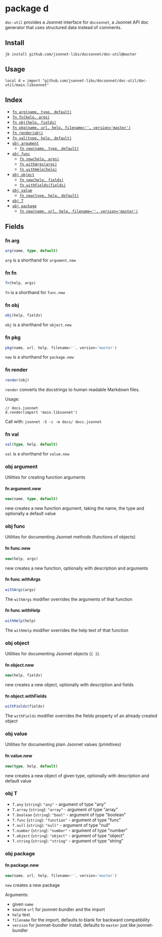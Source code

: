 # package d

`doc-util` provides a Jsonnet interface for `docsonnet`,
 a Jsonnet API doc generator that uses structured data instead of comments.


## Install

```
jb install github.com/jsonnet-libs/docsonnet/doc-util@master
```

## Usage

```jsonnet
local d = import "github.com/jsonnet-libs/docsonnet/doc-util/doc-util/main.libsonnet"
```

## Index

* [`fn arg(name, type, default)`](#fn-arg)
* [`fn fn(help, args)`](#fn-fn)
* [`fn obj(help, fields)`](#fn-obj)
* [`fn pkg(name, url, help, filename='', version='master')`](#fn-pkg)
* [`fn render(obj)`](#fn-render)
* [`fn val(type, help, default)`](#fn-val)
* [`obj argument`](#obj-argument)
  * [`fn new(name, type, default)`](#fn-argumentnew)
* [`obj func`](#obj-func)
  * [`fn new(help, args)`](#fn-funcnew)
  * [`fn withArgs(args)`](#fn-funcwithargs)
  * [`fn withHelp(help)`](#fn-funcwithhelp)
* [`obj object`](#obj-object)
  * [`fn new(help, fields)`](#fn-objectnew)
  * [`fn withFields(fields)`](#fn-objectwithfields)
* [`obj value`](#obj-value)
  * [`fn new(type, help, default)`](#fn-valuenew)
* [`obj T`](#obj-t)
* [`obj package`](#obj-package)
  * [`fn new(name, url, help, filename='', version='master')`](#fn-packagenew)

## Fields

### fn arg

```ts
arg(name, type, default)
```

`arg` is a shorthand for `argument.new`

### fn fn

```ts
fn(help, args)
```

`fn` is a shorthand for `func.new`

### fn obj

```ts
obj(help, fields)
```

`obj` is a shorthand for `object.new`

### fn pkg

```ts
pkg(name, url, help, filename='', version='master')
```

`new` is a shorthand for `package.new`

### fn render

```ts
render(obj)
```

`render` converts the docstrings to human readable Markdown files.

Usage:

```jsonnet
// docs.jsonnet
d.render(import 'main.libsonnet')
```

Call with: `jsonnet -S -c -m docs/ docs.jsonnet`


### fn val

```ts
val(type, help, default)
```

`val` is a shorthand for `value.new`

### obj argument

Utilities for creating function arguments

#### fn argument.new

```ts
new(name, type, default)
```

new creates a new function argument, taking the name, the type and optionally a default value

### obj func

Utilities for documenting Jsonnet methods (functions of objects)

#### fn func.new

```ts
new(help, args)
```

new creates a new function, optionally with description and arguments

#### fn func.withArgs

```ts
withArgs(args)
```

The `withArgs` modifier overrides the arguments of that function

#### fn func.withHelp

```ts
withHelp(help)
```

The `withHelp` modifier overrides the help text of that function

### obj object

Utilities for documenting Jsonnet objects (`{ }`).

#### fn object.new

```ts
new(help, fields)
```

new creates a new object, optionally with description and fields

#### fn object.withFields

```ts
withFields(fields)
```

The `withFields` modifier overrides the fields property of an already created object

### obj value

Utilities for documenting plain Jsonnet values (primitives)

#### fn value.new

```ts
new(type, help, default)
```

new creates a new object of given type, optionally with description and default value

### obj T


* `T.any` (`string`): `"any"` - argument of type "any"
* `T.array` (`string`): `"array"` - argument of type "array"
* `T.boolean` (`string`): `"bool"` - argument of type "boolean"
* `T.func` (`string`): `"function"` - argument of type "func"
* `T.null` (`string`): `"null"` - argument of type "null"
* `T.number` (`string`): `"number"` - argument of type "number"
* `T.object` (`string`): `"object"` - argument of type "object"
* `T.string` (`string`): `"string"` - argument of type "string"

### obj package


#### fn package.new

```ts
new(name, url, help, filename='', version='master')
```

`new` creates a new package

Arguments:

* given `name`
* source `url` for jsonnet-bundler and the import
* `help` text
* `filename` for the import, defaults to blank for backward compatibility
* `version` for jsonnet-bundler install, defaults to `master` just like jsonnet-bundler

